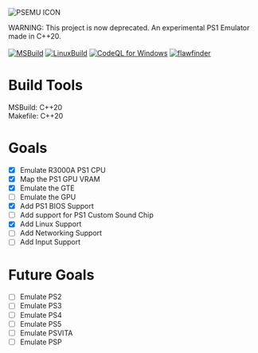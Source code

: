 ![PSEMU ICON](https://raw.githubusercontent.com/Cherrytree56567/PSEMU/main/PSEMUICO.png)

WARNING: This project is now deprecated.
An experimental PS1 Emulator made in C++20.<br><br>
[![MSBuild](https://github.com/Cherrytree56567/PSEMU/actions/workflows/msbuild.yml/badge.svg)](https://github.com/Cherrytree56567/PSEMU/actions/workflows/msbuild.yml) [![LinuxBuild](https://github.com/Cherrytree56567/PSEMU/actions/workflows/LinuxBuild.yml/badge.svg)](https://github.com/Cherrytree56567/PSEMU/actions/workflows/LinuxBuild.yml) [![CodeQL for Windows](https://github.com/Cherrytree56567/PSEMU/actions/workflows/codeql_forWin.yml/badge.svg)](https://github.com/Cherrytree56567/PSEMU/actions/workflows/codeql_forWin.yml) [![flawfinder](https://github.com/Cherrytree56567/PSEMU/actions/workflows/flawfinder.yml/badge.svg)](https://github.com/Cherrytree56567/PSEMU/actions/workflows/flawfinder.yml)

# Build Tools
MSBuild: C++20<br>
Makefile: C++20<br>

# Goals
- [X] Emulate R3000A PS1 CPU
- [X] Map the PS1 GPU VRAM
- [X] Emulate the GTE
- [ ] Emulate the GPU
- [X] Add PS1 BIOS Support
- [ ] Add support for PS1 Custom Sound Chip
- [X] Add Linux Support
- [ ] Add Networking Support
- [ ] Add Input Support 

# Future Goals
- [ ] Emulate PS2
- [ ] Emulate PS3
- [ ] Emulate PS4
- [ ] Emulate PS5
- [ ] Emulate PSVITA
- [ ] Emulate PSP
